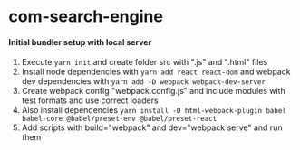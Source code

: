 # com-search-engine

#### Initial bundler setup with local server
1. Execute `yarn init` and create folder src with ".js" and ".html" files
2. Install node dependencies with `yarn add react react-dom` and webpack dev dependencies with `yarn add -D webpack webpack-dev-server`
3. Create webpack config "webpack.config.js" and include modules with test formats and use correct loaders
4. Also install dependencies `yarn install -D html-webpack-plugin babel babel-core @babel/preset-env @babel/preset-react`
5. Add scripts with build="webpack" and dev="webpack serve" and run them